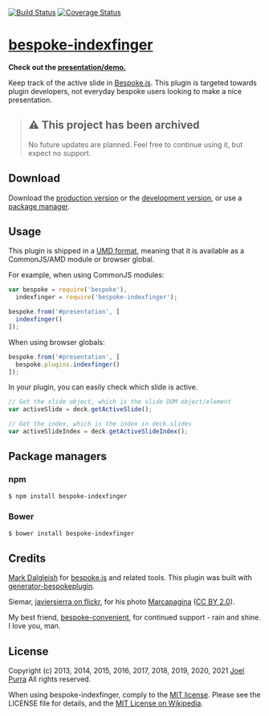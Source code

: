 [![Build Status](https://secure.travis-ci.org/joelpurra/bespoke-indexfinger.png?branch=master)](https://travis-ci.org/joelpurra/bespoke-indexfinger) [![Coverage Status](https://coveralls.io/repos/joelpurra/bespoke-indexfinger/badge.png)](https://coveralls.io/r/joelpurra/bespoke-indexfinger)

# [bespoke-indexfinger](https://github.com/joelpurra/bespoke-indexfinger)

**Check out the [presentation/demo.](https://joelpurra.github.io/bespoke-indexfinger/demo/)**

Keep track of the active slide in [Bespoke.js][bespoke.js]. This plugin is targeted towards plugin developers, not everyday bespoke users looking to make a nice presentation.



> ## ⚠️ This project has been archived
>
> No future updates are planned. Feel free to continue using it, but expect no support.



## Download

Download the [production version][min] or the [development version][max], or use a [package manager](#package-managers).

[min]: https://raw.github.com/joelpurra/bespoke-indexfinger/master/dist/bespoke-indexfinger.min.js
[max]: https://raw.github.com/joelpurra/bespoke-indexfinger/master/dist/bespoke-indexfinger.js

## Usage

This plugin is shipped in a [UMD format](https://github.com/umdjs/umd), meaning that it is available as a CommonJS/AMD module or browser global.

For example, when using CommonJS modules:

```js
var bespoke = require('bespoke'),
  indexfinger = require('bespoke-indexfinger');

bespoke.from('#presentation', [
  indexfinger()
]);
```

When using browser globals:

```js
bespoke.from('#presentation', [
  bespoke.plugins.indexfinger()
]);
```

In your plugin, you can easily check which slide is active.

```js
// Get the slide object, which is the slide DOM object/element
var activeSlide = deck.getActiveSlide();

// Get the index, which is the index in deck.slides
var activeSlideIndex = deck.getActiveSlideIndex();
```

## Package managers

### npm

```bash
$ npm install bespoke-indexfinger
```

### Bower

```bash
$ bower install bespoke-indexfinger
```


## Credits

[Mark Dalgleish](https://markdalgleish.com/) for [bespoke.js][bespoke.js] and related tools. This plugin was built with [generator-bespokeplugin](https://github.com/markdalgleish/generator-bespokeplugin).

Siemar, [javiersierra on flickr](https://secure.flickr.com/photos/javiersierra/), for his photo [Marcapagina](https://secure.flickr.com/photos/javiersierra/4458644494/) ([CC BY 2.0](https://creativecommons.org/licenses/by/2.0/)).

My best friend, [bespoke-convenient](https://github.com/joelpurra/bespoke-convenient), for continued support - rain and shine. I love you, man.


## License

Copyright (c) 2013, 2014, 2015, 2016, 2017, 2018, 2019, 2020, 2021 [Joel Purra](https://joelpurra.com/) All rights reserved.

When using bespoke-indexfinger, comply to the [MIT license](https://joelpurra.mit-license.org/2013-2014). Please see the LICENSE file for details, and the [MIT License on Wikipedia](https://en.wikipedia.org/wiki/MIT_License).

[bespoke.js]: https://github.com/markdalgleish/bespoke.js
